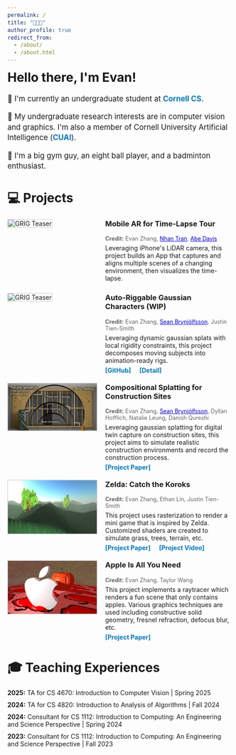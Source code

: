 ```yaml
---
permalink: /
title: "👋👋👋"
author_profile: true
redirect_from: 
  - /about/
  - /about.html
---
```


<!-- Page Title Styled Consistently with Other Headers -->
<h2 style="font-size: 2em; margin: 0 0 20px 0;">Hello there, I'm Evan!</h2>

<div class="about-section" style="margin: 20px 0; font-size: 1.2em; line-height: 1.4;">
  <p>🏫 I'm currently an undergraduate student at 
    <a href="https://www.cs.cornell.edu/" style="color: #007acc; text-decoration: none; font-weight: bold;">Cornell CS</a>.
  </p>
  <p>🔬 My undergraduate research interests are in computer vision and graphics. I'm also a member of Cornell University Artificial Intelligence 
    (<a href="https://cuai.github.io/" style="color: #007acc; text-decoration: none; font-weight: bold;">CUAI</a>).
  </p>
  <p>🎾 I'm a big gym guy, an eight ball player, and a badminton enthusiast.</p>
</div>

<!-- Projects Section with ID for navigation -->
<div id="projects" class="projects-section">
  <!-- Section Heading: Using similar style as Teaching Experiences -->
  <h2 style="font-size: 2em; margin-bottom: 20px;">💻 Projects</h2>

  <!-- Project 1 -->
  <div class="project-teaser" style="display: flex; align-items: flex-start; margin: 20px 0;">
    <!-- Left Column: Teaser Image -->
    <div class="teaser-image" style="flex: 0 0 200px;">
      <img src="/images/ARSplat.gif" alt="GRIG Teaser" style="width: 100%; border: 1px solid #ccc;">
    </div>
    <!-- Right Column: Short Description and Links -->
    <div class="teaser-description" style="flex: 1; padding-left: 20px;">
      <!-- Title -->
      <h3 style="margin-top: 0;">Mobile AR for Time-Lapse Tour</h3>
      <!-- Credit line: only the label "Credit:" is bolded -->
      <p class="credit" style="margin: 5px 0; font-size: 0.9em; color: #666;">
        <strong>Credit:</strong> Evan Zhang,
        <a href="https://www.trannhan.com/" target="_blank" rel="noopener noreferrer" style="color: blue; text-decoration: underline;">Nhan Tran</a>,
        <a href="https://abedavis.com/" target="_blank" rel="noopener noreferrer" style="color: blue; text-decoration: underline;">Abe Davis</a>
      </p>
      <!-- Description -->
      <p style="margin: 5px 0;">
        Leveraging iPhone's LiDAR camera, this project builds an App that captures and aligns multiple scenes of a changing environment, then visualizes the time-lapse.
      </p>
      <!-- Links displayed side by side -->
      <!-- <a href="https://github.com/jolfss/grig" target="_blank" rel="noopener noreferrer" style="color: #007acc; text-decoration: none; font-weight: bold; margin-right: 15px;">[GitHub]</a>
      <a href="/projects/grig.html" style="color: #007acc; text-decoration: none; font-weight: bold;">[Detail]</a> -->
    </div>
  </div>
  
  <!-- Project 1 -->
  <div class="project-teaser" style="display: flex; align-items: flex-start; margin: 20px 0;">
    <!-- Left Column: Teaser Image -->
    <div class="teaser-image" style="flex: 0 0 200px;">
      <img src="/images/grig2.gif" alt="GRIG Teaser" style="width: 100%; border: 1px solid #ccc;">
    </div>
    <!-- Right Column: Short Description and Links -->
    <div class="teaser-description" style="flex: 1; padding-left: 20px;">
      <!-- Title -->
      <h3 style="margin-top: 0;">Auto-Riggable Gaussian Characters (WIP)</h3>
      <!-- Credit line: only the label "Credit:" is bolded -->
      <p class="credit" style="margin: 5px 0; font-size: 0.9em; color: #666;">
        <strong>Credit:</strong> Evan Zhang,
        <a href="https://jolfss.github.io/" target="_blank" rel="noopener noreferrer" style="color: blue; text-decoration: underline;">Sean Brynjólfsson</a>,
        Justin Tien-Smith
      </p>
      <!-- Description -->
      <p style="margin: 5px 0;">
        Leveraging dynamic gaussian splats with local rigidity constraints, this project decomposes moving subjects into animation-ready rigs.
      </p>
      <!-- Links displayed side by side -->
      <a href="https://github.com/jolfss/grig" target="_blank" rel="noopener noreferrer" style="color: #007acc; text-decoration: none; font-weight: bold; margin-right: 15px;">[GitHub]</a>
      <a href="/projects/grig.html" style="color: #007acc; text-decoration: none; font-weight: bold;">[Detail]</a>
    </div>
  </div>

  <!-- Project 2 -->
  <div class="project-teaser" style="display: flex; align-items: flex-start; margin: 20px 0;">
    <!-- Left Column: Teaser Image -->
    <div class="teaser-image" style="flex: 0 0 200px;">
      <img src="/images/clickbait.png" alt="Gaussian_seg Teaser" style="width: 100%; border: 1px solid #ccc;">
    </div>
    <!-- Right Column: Short Description and Links -->
    <div class="teaser-description" style="flex: 1; padding-left: 20px;">
      <h3 style="margin-top: 0;">Compositional Splatting for Construction Sites</h3>
      <p class="credit" style="margin: 5px 0; font-size: 0.9em; color: #666;">
        <strong>Credit:</strong> Evan Zhang,
        <a href="https://jolfss.github.io/" target="_blank" rel="noopener noreferrer" style="color: blue; text-decoration: underline;">Sean Brynjólfsson</a>,
        Dyllan Hofflich,
        Natalie Leung,
        Danish Qureshi
      </p>
      <p style="margin: 5px 0;">
        Leveraging gaussian splatting for digital twin capture on construction sites, this project aims to simulate realistic construction environments and record the construction process.
      </p>
      <!-- Links displayed side by side -->
      <a href="files/SplatConstruction.pdf" target="_blank" rel="noopener noreferrer" style="color: #007acc; text-decoration: none; font-weight: bold; margin-right: 15px;">[Project Paper]</a>
    </div>
  </div>

  <!-- Project 3 -->
  <div class="project-teaser" style="display: flex; align-items: flex-start; margin: 20px 0;">
    <!-- Left Column: Teaser Image -->
    <div class="teaser-image" style="flex: 0 0 200px;">
      <img src="/images/TheOne .png" alt="Gaussian_seg Teaser" style="width: 100%; border: 1px solid #ccc;">
    </div>
    <!-- Right Column: Short Description and Links -->
    <div class="teaser-description" style="flex: 1; padding-left: 20px;">
      <h3 style="margin-top: 0;">Zelda: Catch the Koroks</h3>
      <p class="credit" style="margin: 5px 0; font-size: 0.9em; color: #666;">
        <strong>Credit:</strong> Evan Zhang,
        Ethan Lin,
        Justin Tien-Smith
      </p>
      <p style="margin: 5px 0;">
        This project uses rasterization to render a mini game that is inspired by Zelda. Customized shaders are created to simulate grass, trees, terrain, etc.
      </p>
      <!-- Links displayed side by side -->
      <a href="files/Zelda.pdf" target="_blank" rel="noopener noreferrer" style="color: #007acc; text-decoration: none; font-weight: bold; margin-right: 15px;">[Project Paper]</a>
      <a href="https://youtu.be/AhoNw9ofmpk" style="color: #007acc; text-decoration: none; font-weight: bold;">[Project Video]</a>
    </div>
  </div>

  <!-- Project 4 -->
  <div class="project-teaser" style="display: flex; align-items: flex-start; margin: 20px 0;">
    <!-- Left Column: Teaser Image -->
    <div class="teaser-image" style="flex: 0 0 200px;">
      <img src="/images/up.png" alt="Gaussian_seg Teaser" style="width: 100%; border: 1px solid #ccc;">
    </div>
    <!-- Right Column: Short Description and Links -->
    <div class="teaser-description" style="flex: 1; padding-left: 20px;">
      <h3 style="margin-top: 0;">Apple Is All You Need</h3>
      <p class="credit" style="margin: 5px 0; font-size: 0.9em; color: #666;">
        <strong>Credit:</strong> Evan Zhang,
        Taylor Wang
      </p>
      <p style="margin: 5px 0;">
        This project implements a raytracer which renders a fun scene that only contains apples. Various graphics techniques are used including constructive solid geometry, fresnel refraction, defocus blur, etc.
      </p>
      <!-- Links displayed side by side -->
      <a href="files/apple.pdf" target="_blank" rel="noopener noreferrer" style="color: #007acc; text-decoration: none; font-weight: bold; margin-right: 15px;">[Project Paper]</a>
    </div>
  </div>
</div>

<!-- Teaching Experiences Section with ID for navigation -->
<div id="teaching" class="teaching-experiences" style="margin: 40px 0;">
  <!-- Section Heading -->
  <h2 style="font-size: 2em; margin-bottom: 20px;">🎓 Teaching Experiences</h2>
  
  <!-- List of Experiences -->
  <ul style="list-style-type: none; padding: 0;">
    <li style="margin-bottom: 10px;">
      <strong>2025:</strong> TA for CS 4670: Introduction to Computer Vision | Spring 2025
    </li>
    <li style="margin-bottom: 10px;">
      <strong>2024:</strong> TA for CS 4820: Introduction to Analysis of Algorithms | Fall 2024
    </li>
    <li style="margin-bottom: 10px;">
      <strong>2024:</strong> Consultant for CS 1112: Introduction to Computing: An Engineering and Science Perspective | Spring 2024
    </li>
    <li style="margin-bottom: 10px;">
      <strong>2023:</strong> Consultant for CS 1112: Introduction to Computing: An Engineering and Science Perspective | Fall 2023
    </li>
  </ul>
</div>
